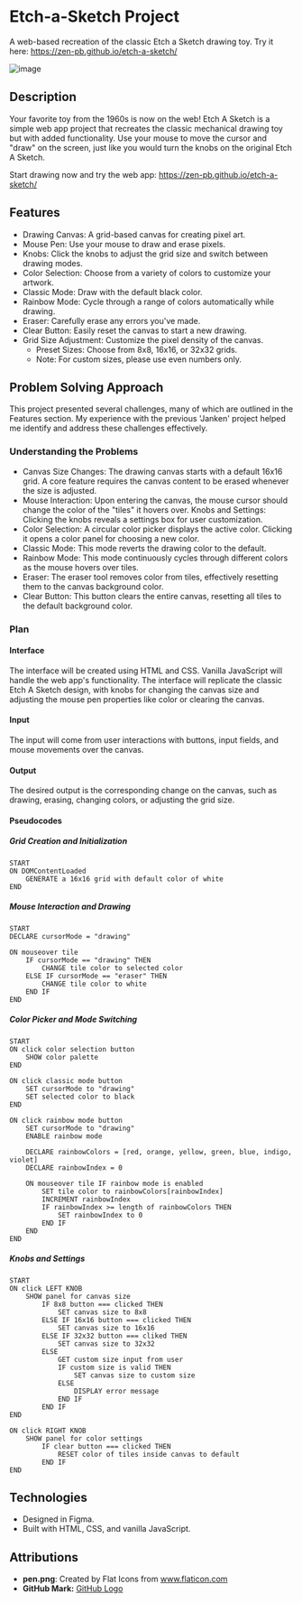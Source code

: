 # Etch-a-Sketch Project

A web-based recreation of the classic Etch a Sketch drawing toy. Try it here: https://zen-pb.github.io/etch-a-sketch/

![image](https://github.com/zen-pb/etch-a-sketch/assets/111935236/5ed37439-2411-47a9-b66b-101e57aadd4a)

## Description

Your favorite toy from the 1960s is now on the web! Etch A Sketch is a simple web app project that recreates the classic mechanical drawing toy but with added functionality. Use your mouse to move the cursor and "draw" on the screen, just like you would turn the knobs on the original Etch A Sketch.

Start drawing now and try the web app: https://zen-pb.github.io/etch-a-sketch/

## Features
- Drawing Canvas: A grid-based canvas for creating pixel art.
- Mouse Pen: Use your mouse to draw and erase pixels.
- Knobs: Click the knobs to adjust the grid size and switch between drawing modes.
- Color Selection: Choose from a variety of colors to customize your artwork.
- Classic Mode: Draw with the default black color.
- Rainbow Mode: Cycle through a range of colors automatically while drawing.
- Eraser: Carefully erase any errors you've made.
- Clear Button: Easily reset the canvas to start a new drawing.
- Grid Size Adjustment: Customize the pixel density of the canvas.
    - Preset Sizes: Choose from 8x8, 16x16, or 32x32 grids.
    - Note: For custom sizes, please use even numbers only.

## Problem Solving Approach

This project presented several challenges, many of which are outlined in the Features section. My experience with the previous 'Janken' project helped me identify and address these challenges effectively.

### Understanding the Problems

- Canvas Size Changes: The drawing canvas starts with a default 16x16 grid. A core feature requires the canvas content to be erased whenever the size is adjusted.
- Mouse Interaction: Upon entering the canvas, the mouse cursor should change the color of the "tiles" it hovers over.
Knobs and Settings: Clicking the knobs reveals a settings box for user customization.
- Color Selection: A circular color picker displays the active color. Clicking it opens a color panel for choosing a new color.
- Classic Mode: This mode reverts the drawing color to the default.
- Rainbow Mode: This mode continuously cycles through different colors as the mouse hovers over tiles.
- Eraser: The eraser tool removes color from tiles, effectively resetting them to the canvas background color.
- Clear Button: This button clears the entire canvas, resetting all tiles to the default background color.

### Plan

#### Interface

The interface will be created using HTML and CSS. Vanilla JavaScript will handle the web app's functionality. The interface will replicate the classic Etch A Sketch design, with knobs for changing the canvas size and adjusting the mouse pen properties like color or clearing the canvas.

#### Input

The input will come from user interactions with buttons, input fields, and mouse movements over the canvas.

#### Output

The desired output is the corresponding change on the canvas, such as drawing, erasing, changing colors, or adjusting the grid size.

#### Pseudocodes

##### Grid Creation and Initialization
```
START
ON DOMContentLoaded
    GENERATE a 16x16 grid with default color of white
END
```

##### Mouse Interaction and Drawing
```
START
DECLARE cursorMode = "drawing" 

ON mouseover tile
    IF cursorMode == "drawing" THEN
        CHANGE tile color to selected color
    ELSE IF cursorMode == "eraser" THEN
        CHANGE tile color to white 
    END IF
END
```

##### Color Picker and Mode Switching
```
START
ON click color selection button
    SHOW color palette
END

ON click classic mode button
    SET cursorMode to "drawing"
    SET selected color to black 
END

ON click rainbow mode button
    SET cursorMode to "drawing"
    ENABLE rainbow mode

    DECLARE rainbowColors = [red, orange, yellow, green, blue, indigo, violet]
    DECLARE rainbowIndex = 0

    ON mouseover tile IF rainbow mode is enabled
        SET tile color to rainbowColors[rainbowIndex]
        INCREMENT rainbowIndex
        IF rainbowIndex >= length of rainbowColors THEN
            SET rainbowIndex to 0 
        END IF
    END 
END
```

##### Knobs and Settings
```
START
ON click LEFT KNOB
    SHOW panel for canvas size
        IF 8x8 button === clicked THEN
            SET canvas size to 8x8
        ELSE IF 16x16 button === clicked THEN
            SET canvas size to 16x16
        ELSE IF 32x32 button === cliked THEN
            SET canvas size to 32x32
        ELSE
            GET custom size input from user
            IF custom size is valid THEN 
                SET canvas size to custom size
            ELSE
                DISPLAY error message 
            END IF
        END IF
END 

ON click RIGHT KNOB
    SHOW panel for color settings
        IF clear button === clicked THEN
            RESET color of tiles inside canvas to default
        END IF
END
```

## Technologies
- Designed in Figma.
- Built with HTML, CSS, and vanilla JavaScript.

## Attributions
- **pen.png**: Created by Flat Icons from www.flaticon.com
- **GitHub Mark:** [GitHub Logo](https://github.com/logos)
